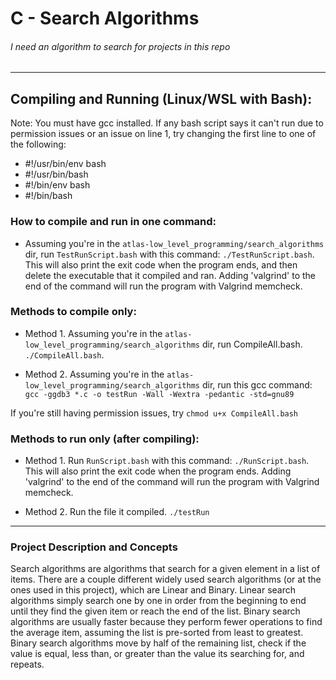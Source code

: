 # C - Search Algorithms
###### I need an algorithm to search for projects in this repo

---
## Compiling and Running (Linux/WSL with Bash):

Note: You must have gcc installed. If any bash script says it can't run
due to permission issues or an issue on line 1, try changing the first line
to one of the following:

- #!/usr/bin/env bash
- #!/usr/bin/bash
- #!/bin/env bash
- #!/bin/bash

### How to compile and run in one command:
- Assuming you're in the `atlas-low_level_programming/search_algorithms` dir,
run `TestRunScript.bash` with this command: `./TestRunScript.bash`. This will
also print the exit code when the program ends, and then delete the executable
that it compiled and ran. Adding 'valgrind' to the end of the command will run
the program with Valgrind memcheck.

### Methods to compile only:
- Method 1. Assuming you're in the `atlas-low_level_programming/search_algorithms` dir,
run CompileAll.bash. `./CompileAll.bash`.

- Method 2. Assuming you're in the `atlas-low_level_programming/search_algorithms` dir,
run this gcc command: `gcc -ggdb3 *.c -o testRun -Wall -Wextra -pedantic -std=gnu89`

If you're still having permission issues, try `chmod u+x CompileAll.bash`

### Methods to run only (after compiling):
- Method 1. Run `RunScript.bash` with this command: `./RunScript.bash`.  This
will also print the exit code when the program ends. Adding 'valgrind' to the
end of the command will run the program with Valgrind memcheck.

- Method 2. Run the file it compiled. `./testRun`

---

### Project Description and Concepts

Search algorithms are algorithms that search for a given element in a list
of items. There are a couple different widely used search algorithms (or at
the ones used in this project), which are Linear and Binary. Linear search
algorithms simply search one by one in order from the beginning to end until
they find the given item or reach the end of the list. Binary search algorithms
are usually faster because they perform fewer operations to find the average
item, assuming the list is pre-sorted from least to greatest. Binary search
algorithms move by half of the remaining list, check if the value is equal,
less than, or greater than the value its searching for, and repeats.
